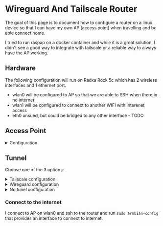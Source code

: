 # Wireguard And Tailscale Router 
The goal of this page is to document how to configure a router on a linux device so that I can have my own AP (access point) when travelling and be able connect home. 

I tried to run raspap on a docker container and while it is a great solution, I didn't see a good way to integrate with tailscale or a reliable way to always have the AP working.
## Hardware

The following configuration will run on Radxa Rock 5c which has 2 wireless interfaces and 1 ethernet port.
- wlan0 will be configured to AP so that we are able to SSH when there in no internet
- wlan1 will be configured to connect to another WIFI with interenet access
- eth0 unsued, but could be bridged to any other interface - TODO

## Access Point

<details>
<summary>Configuration</summary>

### Change the interfaces name - Optional

/etc/systemd/network/10-fixed-eth0-name.link
``` bash
[Match]
MACAddress=d6:56:fd:XX:XX:XX

[Link]
Name=eth0
```
/etc/systemd/network/10-fixed-wlan0-name.link
``` bash
[Match]
MACAddress=88:00:03:XX:XX:XX

[Link]
Name=wlan0
```

/etc/systemd/network/10-fixed-wlan1-name.link
``` bash
[Match]
MACAddress=7c:f1:7e:XX:XX:XX

[Link]
Name=wlan1
```

### Configure static IP address and DHCP server
/etc/systemd/network/20-wlan0-dhcp.network   
``` bash
[Match]
Name=wlan0

[Network]
DHCP=yes
Address=192.168.100.1/24
DHCPServer=yes
IPv6AcceptRA=no
Address=2001:db8::1/64
IPv6SendRA=yes
NTP=pool.ntp.org

[DHCPServer]
EmitDNS=yes
EmitNTP=yes
EmitRouter=yes
PoolOffset=2
PoolSize=99
MaxLeaseTimeSec=864000
```

### DNS

/etc/systemd/resolved.conf 
```bash
DNS=1.1.1.1
DNS=2606:4700:4700::1111
DNSStubListener=yes
```

### Hostapd
``` bash
sudo systemctl enable hostapd.service
sudo systemctl edit --full hostapd.service
```
And add the following line to block any access to the internet that is not through a tunnel - optional:
``` bash
[Service]
...
# This block drops all the traffic from wlan0 to wlan1
ExecStartPre=/usr/sbin/iptables -A FORWARD -i wlan0 -o wlan1 -j DROP
``` 

``` bash
sudo systemctl start hostapd.service
```

 /etc/hostapd/hostapd.conf 
 ``` bash
interface=wlan0
#bridge=br0
driver=nl80211

ssid=SomeSSID
hw_mode=a
channel=149
ieee80211d=1
ieee80211h=1

country_code=GB
ieee80211n=1
ieee80211ac=1

wmm_enabled=1
ht_capab=[HT40+]
vht_oper_chwidth=1
vht_oper_centr_freq_seg0_idx=155

auth_algs=1
wpa=3
wpa_passphrase=SomePassword
wpa_key_mgmt=WPA-PSK
rsn_pairwise=CCMP
```

So that hostapd starts even when there is no internet on wlan1

/etc/rc.local
```bash
systemctl start hostapd.service
```

</details>

## Tunnel

Choose one of the 3 options:
<details>
<summary>Tailscale configuration</summary>

```bash
sudo systemctl enable tailscaled.service
sudo systemctl edit --full tailscaled.service
```
```bash
[Service]
...
ExecStartPost=/sbin/iptables -t mangle -A FORWARD -o tailscale0 -p tcp --tcp-flags SYN,RST SYN -j TCPMSS --set-mss 1200
```
⚠️ The above line is required to reduce the maximum TCP packet size to 1200. Whitout this taiscale will drop the packets silently as it as an mtu of 1280.

forward-rules.sh
```bash
#!/bin/bash
WAN_INTERFACE=tailscale0
LAN_INTERFACE=wlan0

eval `iptables --list-rules | grep -P "$LAN_INTERFACE(?!.*DROP)" | sed "s/^-A /iptables -D /g;s/$/;/g"`

iptables -t nat -C POSTROUTING -o $WAN_INTERFACE -j MASQUERADE || iptables -t nat -A POSTROUTING -o $WAN_INTERFACE -j MASQUERADE
iptables -C FORWARD -i $WAN_INTERFACE -o $LAN_INTERFACE -m state --state RELATED,ESTABLISHED -j ACCEPT || iptables -A FORWARD -i $WAN_INTERFACE -o $LAN_INTERFACE -m state --state RELATED,ESTABLISHED -j ACCEPT
iptables -C FORWARD -i $LAN_INTERFACE -o $WAN_INTERFACE -j ACCEPT || iptables -A FORWARD -i $LAN_INTERFACE -o $WAN_INTERFACE -j ACCEPT

# Rule already set by /etc/systemd/system/tailscaled.service'
#iptables -t mangle -C FORWARD -o tailscale0 -p tcp --tcp-flags SYN,RST SYN -j TCPMSS --set-mss 1200 || iptables -t mangle -A FORWARD -o tailscale0 -p tcp --tcp-flags SYN,RST SYN -j TCPMSS --set-mss 1200
iptables-save
```

Start with:
```bash
sudo systemctl start tailscaled.service
sudo tailscale status    # copy the ip from the exit node
sudo tailscale up --accept-dns --accept-routes --exit-node=100.XX.XX.XX --exit-node-allow-lan-access
sudo chmow +x forward-rules.sh
sudo ./forward-rules.sh
```
</details>

<details>
<summary>Wireguard configuration</summary>

/etc/wireguard/wg0.conf                                                                                            
```bash
[Interface]
PrivateKey = ...

# Enable the follwing rules if we only want Wlan0 to use wireguard interface 
Table = 200
PostUp = ip rule add iif wlan0 table 200
PostDown = ip rule del iif wlan0 table 200

# Delete any rules that are forwarding routing directly to wlan1
PreUp = eval `iptables --list-rules | grep 'wlan1.*-j ACCEPT' | sed 's/^-A /iptables -D /g;s/$/;/g'`

# Rules for VPN routing and NAT 
PreUp = iptables -t nat -A POSTROUTING -o %i -j MASQUERADE
PreUp = iptables -A FORWARD -i %i -o wlan0 -m state --state RELATED,ESTABLISHED -j ACCEPT
PreUp = iptables -A FORWARD -i wlan0 -o %i -j ACCEPT

# https://docs.pi-hole.net/guides/vpn/wireguard/internal/#enable-nat-on-the-server
PostUp = iptables -w -t nat -A POSTROUTING -o wlan1 -j MASQUERADE
PostDown = iptables -w -t nat -D POSTROUTING -o wlan1 -j MASQUERADE

# At the end, remove Rules of VPN and NAT
PostDown = iptables -t nat -D POSTROUTING -o %i -j MASQUERADE
PostDown = iptables -D FORWARD -i %i -o wlan0 -m state --state RELATED,ESTABLISHED -j ACCEPT
PostDown = iptables -D FORWARD -i wlan0 -o %i -j ACCEPT

# This block drops all the traffic from wlan0 to wlan1
PostDown = iptables -C FORWARD -i wlan0 -o wlan1 -j DROP || iptables -A FORWARD -i wlan0 -o wlan1 -j DROP

[Peer]
PublicKey = ...
```
⚠️ I lost the ability to use ipv6 on the router so I add the rules `table 200` so that only the clients connected to wlan0 use wireguard. 
<details>
<summary>Alternativly to set Table 200, drop the preference of using ipv6</summary>
 
/etc/gai.conf
```bash
precedence ::ffff:0:0/96  100
```
</details>

Start with:
```bash
sudo wg-quick up wg0
```

</details>


<details>
<summary>No tunel configuration</summary>

forward-rules.sh
```bash
#!/bin/bash
WAN_INTERFACE=wlan1
LAN_INTERFACE=wlan0

eval `iptables --list-rules | grep -P "$LAN_INTERFACE" | sed "s/^-A /iptables -D /g;s/$/;/g"`

iptables -t nat -C POSTROUTING -o $WAN_INTERFACE -j MASQUERADE || iptables -t nat -A POSTROUTING -o $WAN_INTERFACE -j MASQUERADE
iptables -C FORWARD -i $WAN_INTERFACE -o $LAN_INTERFACE -m state --state RELATED,ESTABLISHED -j ACCEPT || iptables -A FORWARD -i $WAN_INTERFACE -o $LAN_INTERFACE -m state --state RELATED,ESTABLISHED -j ACCEPT
iptables -C FORWARD -i $LAN_INTERFACE -o $WAN_INTERFACE -j ACCEPT || iptables -A FORWARD -i $LAN_INTERFACE -o $WAN_INTERFACE -j ACCEPT

# Rule already set by /etc/systemd/system/tailscaled.service'
#iptables -t mangle -C FORWARD -o tailscale0 -p tcp --tcp-flags SYN,RST SYN -j TCPMSS --set-mss 1200 || iptables -t mangle -A FORWARD -o tailscale0 -p tcp --tcp-flags SYN,RST SYN -j TCPMSS --set-mss 1200
iptables-save
```
Start with:
```bash
sudo chmow +x forward-rules.sh
sudo ./forward-rules.sh
```
</details>

### Connect to the internet

I connect to AP on wlan0 and ssh to the router and run `sudo armbian-config` that provides an interface to connect to internet. 
